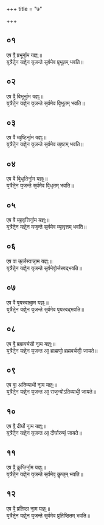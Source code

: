 +++
title = "७"

+++
## ०१
एष वै᳘ प्रभूर्ना᳘म यज्ञः᳟॥  
य᳘त्रैते᳘न यज्ञे᳘न य᳘जन्ते स᳘र्वमेव प्र᳘भूतम् भवति॥  
## ०२
एष वै᳘ विभूर्ना᳘म यज्ञः᳟॥  
य᳘त्रैते᳘न यज्ञे᳘न य᳘जन्ते स᳘र्वमेव वि᳘भूतम् भवति॥  
## ०३
एष वै व्य᳘ष्टिर्ना᳘म यज्ञः᳟॥  
य᳘त्रैते᳘न यज्ञे᳘न य᳘जन्ते स᳘र्वमेव व्य᳘ष्टम् भवति॥  
## ०४
एष वै वि᳘धृतिर्ना᳘म यज्ञः᳟॥  
य᳘त्रैते᳘न य᳘जन्ते स᳘र्वमेव वि᳘धृतम् भवति॥  
## ०५
एष वै व्या᳘वृत्तिर्ना᳘म यज्ञः᳟॥  
य᳘त्रैते᳘न यज्ञे᳘न यज᳘न्ते स᳘र्वमेव व्या᳘वृत्तम् भवति॥  
## ०६
एष वा ऊ᳘र्जस्वान्ना᳘म यज्ञः᳟॥  
य᳘त्रैते᳘न यज्ञे᳘न य᳘जन्ते स᳘र्वमेवो᳘र्जस्वद्भवति॥  
## ०७
एष वै प᳘यस्वान्ना᳘म यज्ञः᳟॥  
य᳘त्रैते᳘न यज्ञे᳘न य᳘जन्ते स᳘र्वमेव प᳘यस्वद्भवति॥  
## ०८
एष वै᳘ ब्रह्मवर्चसी ना᳘म यज्ञः᳟॥  
य᳘त्रैते᳘न यज्ञे᳘न य᳘जन्त आ᳘ ब्राह्मणो᳘ ब्रह्मवर्चसी᳘ जायते॥  
## ०९
एष वा᳘ अतिव्याधी ना᳘म यज्ञः᳟॥  
य᳘त्रैते᳘न यज्ञे᳘न य᳘जन्त आ᳘ राज᳘न्योऽतिव्याधी᳘ जायते॥  
## १०
एष वै᳘ दीर्घो ना᳘म यज्ञः᳟॥  
य᳘त्रैते᳘न यज्ञे᳘न य᳘जन्त आ᳘ दीर्घारण्यं᳘ जायते॥  
## ११
एष वै᳘ कॢप्तिर्ना᳘म यज्ञः᳟॥  
य᳘त्रैते᳘न यज्ञे᳘न य᳘जन्ते स᳘र्वमेव᳘ कॢप्त᳘म् भवति॥  
## १२
एष वै᳘ प्रतिष्ठा ना᳘म यज्ञः᳟॥  
य᳘त्रैते᳘न यज्ञे᳘न य᳘जन्ते स᳘र्वमेव प्र᳘तिष्ठितम् भवति॥  